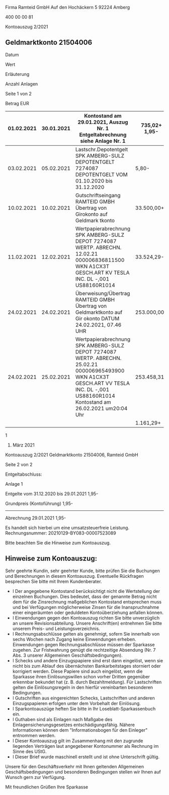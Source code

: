 <!-- image -->

Firma Ramteid GmbH Auf den Hochäckern 5 92224 Amberg

400 00 00  81

Kontoauszug 2/2021

## Geldmarktkonto 21504006

Datum

Wert

Erläuterung

Anzahl Anlagen

Seite 1 von 2

Betrag EUR

| 01.02.2021   | 30.01.2021   | Kontostand am 29.01.2021, Auszug Nr. 1 Entgeltabrechnung siehe Anlage Nr. 1                                                                                                               | 735,02+ 1,95-   |
|--------------|--------------|-------------------------------------------------------------------------------------------------------------------------------------------------------------------------------------------|-----------------|
| 03.02.2021   | 05.02.2021   | Lastschr.Depotentgelt SPK AMBERG-SULZ DEPOTENTGELT 7274087 DEPOTENTGELT VOM 01.10.2020 bis 31.12.2020                                                                                     | 5,80-           |
| 10.02.2021   | 10.02.2021   | Gutschriftseingang RAMTEID GMBH Übertrag von Girokonto auf Geldmark tkonto                                                                                                                | 33.500,00+      |
| 11.02.2021   | 12.02.2021   | Wertpapierabrechnung SPK AMBERG-SULZ DEPOT 7274087 WERTP. ABRECHN. 12.02.21 000006836811500 WKN A1CX3T GESCH.ART KV TESLA INC. DL -,001 US88160R1014                                      | 33.524,29-      |
| 24.02.2021   | 24.02.2021   | Überweisung/Übertrag RAMTEID GMBH Übertrag von Geldmarktkonto auf Gir okonto DATUM 24.02.2021, 07.46 UHR                                                                                  | 253.000,00-     |
| 24.02.2021   | 25.02.2021   | Wertpapierabrechnung SPK AMBERG-SULZ DEPOT 7274087 WERTP. ABRECHN. 25.02.21 000006965493900 WKN A1CX3T GESCH.ART VV TESLA INC. DL -,001 US88160R1014 Kontostand am 26.02.2021 um20:04 Uhr | 253.458,31+     |
|              |              |                                                                                                                                                                                           | 1.161,29+       |

1

1. März 2021

<!-- image -->

Kontoauszug 2/2021 Geldmarktkonto 21504006,   Ramteid GmbH

Seite 2 von 2

Entgeltabschluss:

Anlage     1

Entgelte vom 31.12.2020 bis 29.01.2021                               1,95-

Grundpreis (Kontoführung)                              1,95-

--------------

Abrechnung 29.01.2021                                                1,95-

Es handelt sich hierbei um eine umsatzsteuerfreie Leistung. Rechnungsnummer: 20210129-BY083-00007523089

Bitte beachten Sie die Hinweise zum Kontoauszug.

## Hinweise zum Kontoauszug:

Sehr geehrte Kundin, sehr geehrter Kunde, bitte prüfen Sie die Buchungen und Berechnungen in diesem Kontoauszug. Eventuelle Rückfragen besprechen Sie bitte mit Ihrem Kundenberater.

- l Der angegebene Kontostand berücksichtigt nicht die Wertstellung der einzelnen Buchungen. Dies bedeutet, dass der genannte Betrag nicht dem für die Zinsrechnung maßgeblichen Kontostand entsprechen muss und bei Verfügungen möglicherweise Zinsen für die Inanspruchnahme einer eingeräumten oder geduldeten Kontoüberziehung anfallen können.
- l Einwendungen gegen den Kontoauszug richten Sie bitte unverzüglich an unsere Revisionsabteilung. Unsere Anschrift(en) entnehmen Sie bitte unserem Preis- und Leistungsverzeichnis.
- l Rechnungsabschlüsse gelten als genehmigt, sofern Sie innerhalb von sechs Wochen nach Zugang keine Einwendungen erheben. Einwendungen gegen Rechnungsabschlüsse müssen der Sparkasse zugehen. Zur Fristwahrung genügt die rechtzeitige Absendung (Nr. 7 Abs. 3 unserer Allgemeinen Geschäftsbedingungen).
- l Schecks und andere Einzugspapiere sind erst dann eingelöst, wenn sie nicht bis zum Ablauf des übernächsten Bankarbeitstages storniert oder korrigiert werden. Diese Papiere sind auch eingelöst, wenn die Sparkasse ihren Einlösungswillen schon vorher Dritten gegenüber erkennbar bekundet hat (z. B. durch Bezahltmeldung). Für Lastschriften gelten die Einlösungsregeln in den hierfür vereinbarten besonderen Bedingungen.
- l Gutschriften aus eingereichten Schecks, Lastschriften und anderen Einzugspapieren erfolgen unter dem Vorbehalt der Einlösung.
- l Sparkontoauszüge heften Sie bitte in Ihr Loseblatt-Sparkassenbuch ein.
- l Guthaben sind als Einlagen nach Maßgabe des Einlagensicherungsgesetzes entschädigungsfähig. Nähere Informationen können dem "Informationsbogen für den Einleger" entnommen werden.
- l Dieser Kontoauszug gilt im Zusammenhang mit den zugrunde liegenden Verträgen laut angegebener Kontonummer als Rechnung im Sinne des UStG.
- l Dieser Brief wurde maschinell erstellt und ist ohne Unterschrift gültig.

Unsere für den Geschäftsverkehr mit Ihnen geltenden Allgemeinen Geschäftsbedingungen und besonderen Bedingungen stellen wir Ihnen auf Wunsch gern zur Verfügung.

Mit freundlichen Grüßen Ihre Sparkasse